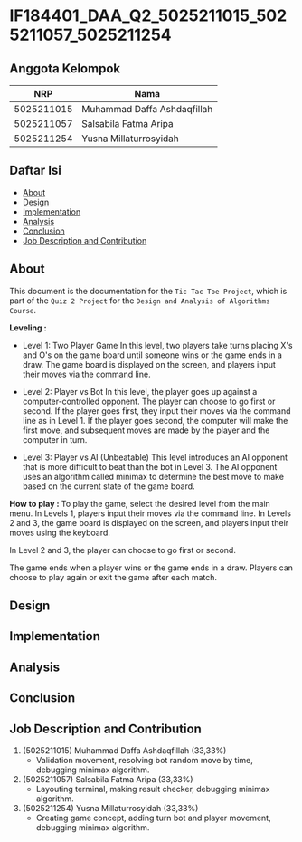 # IF184401_DAA_Q2_5025211015_5025211057_5025211254
## Anggota Kelompok
NRP | Nama |
--- | --- | 
5025211015 | Muhammad Daffa Ashdaqfillah |
5025211057 | Salsabila Fatma Aripa |
5025211254 | Yusna Millaturrosyidah | 

## Daftar Isi
- [About](#About)
- [Design](#Design)
- [Implementation](#Implementation)
- [Analysis](#Analysis)
- [Conclusion](#Conclusion)
- [Job Description and Contribution](#Job-Description-and-Contribution)

## About
This document is the documentation for the `Tic Tac Toe Project`, which is part of the `Quiz 2 Project` for the `Design and Analysis of Algorithms Course`.

**Leveling :** 
- Level 1: Two Player Game
In this level, two players take turns placing X's and O's on the game board until someone wins or the game ends in a draw. The game board is displayed on the screen, and players input their moves via the command line.

- Level 2: Player vs Bot
In this level, the player goes up against a computer-controlled opponent. The player can choose to go first or second. If the player goes first, they input their moves via the command line as in Level 1. If the player goes second, the computer will make the first move, and subsequent moves are made by the player and the computer in turn.

- Level 3: Player vs AI (Unbeatable)
This level introduces an AI opponent that is more difficult to beat than the bot in Level 3. The AI opponent uses an algorithm called minimax to determine the best move to make based on the current state of the game board.

**How to play :** 
To play the game, select the desired level from the main menu. In Levels 1, players input their moves via the command line. In Levels 2 and 3, the game board is displayed on the screen, and players input their moves using the keyboard.

In Level 2 and 3, the player can choose to go first or second.

The game ends when a player wins or the game ends in a draw. Players can   choose to play again or exit the game after each match.


## Design

## Implementation

## Analysis

## Conclusion

## Job Description and Contribution
1. (5025211015) Muhammad Daffa Ashdaqfillah (33,33%)
    - Validation movement, resolving bot random move by time, debugging minimax algorithm.
2. (5025211057) Salsabila Fatma Aripa (33,33%)
    - Layouting terminal, making result checker, debugging minimax algorithm.
3. (5025211254) Yusna Millaturrosyidah (33,33%)
    - Creating game concept, adding turn bot and player movement, debugging minimax algorithm.
